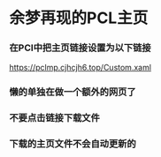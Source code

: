 # 余梦再现的PCL主页
### 在PCl中把主页链接设置为以下链接
https://pclmp.cjhcjh6.top/Custom.xaml
### 懒的单独在做一个额外的网页了
### 不要点击链接下载文件
### 下载的主页文件不会自动更新的
